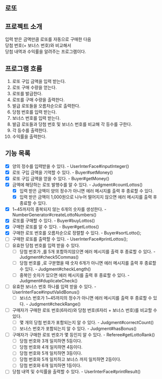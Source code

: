 ## 로또

## 프로젝트 소개
입력 받은 금액만큼 로또를 자동으로 구매한 다음  
당첨 번호(+ 보너스 번호)와 비교해서  
당첨 내역과 수익률을 알려주는 프로그램이다.

## 프로그램 흐름
1. 로또 구입 금액을 입력 받는다.
2. 로또 구매 수량을 얻는다.
3. 로또를 발급한다.
4. 로또를 구매 수량을 출력한다.
5. 발급 로또들을 오름차순으로 출력한다.
6. 당첨 번호를 입력 받는다.
7. 보너스 번호를 입력 받는다.
8. 발급 로또들과 당첨 번호 및 보너스 번호를 비교해 각 등수를 구한다.
9. 각 등수를 출력한다.
10. 수익률을 출력한다.

## 기능 목록
- [x] 양의 정수를 입력받을 수 있다. - UserInterFace#inputInteger()
- [x] 로또 구입 금액을 기억할 수 있다. - Buyer#setMoney()
- [x] 로또 구입 금액을 얻을 수 있다. - Buyer#getMoney()
- [x] 금액에 해당하는 로또 발행수를 알 수 있다. - Judgment#countLottos()
   - [x] 입력 받은 금액이 양의 정수가 아니면 에러 메시지를 출력 후 종료할 수 있다.
   - [x] 입력 받은 금액이 1,000원으로 나누어 떨어지지 않으면 에러 메시지를 출력 후 종료할 수 있다.
- [x] 1~45까지의 중복되지 않는 6개의 숫자를 생성한다. - NumberGenerator#createLottoNumbers()
- [x] 로또를 구매할 수 있다. - Buyer#buyLottos()
- [x] 구매한 로또를 알 수 있다. - Buyer#getLottos()
- [x] 구매한 로또 번호를 오름차순으로 정렬할 수 있다. - Buyer#sortLotto();
- [ ] 구매한 로또를 출력할 수 있다. - UserInterFace#printLottos();
- [ ] 유효한 당첨 번호를 입력 받을 수 있다.
   - [ ] 당첨 번호가 ,를 5개 포함하지않으면 에러 메시지를 출력 후 종료할 수 있다. - Judgment#check5Commas()
   - [ ] 당첨 번호를 ,로 구분했을 때 숫자 6개가 아니면 에러 메시지를 출력 후 종료할 수 있다. - Judgment#checkLength()
   - [ ] 중복인 숫자가 있으면 에러 메시지를 출력 후 종료할 수 있다. - Judgment#duplicateCheck()
- [ ] 유효한 보너스 번호 하나를 입력 받을 수 있다. - UserInterFace#inputValidBonus()
   - [ ] 보너스 번호가 1~45까지의 정수가 아니면 에러 메시지를 출력 후 종료할 수 있다. - Judgment#checkRange()
- [ ] 구매자가 구매한 로또 번호(6자리)와 당첨 번호(6자리 + 보너스 번호)를 비교할 수 있다.
  - [ ] 몇 개의 당첨 번호가 포함되는지 알 수 있다. - Judgment#correctCount()
  - [ ] 보너스 번호가 포함되는지 알 수 있다. - Judgment#hasBonus()
- [ ] 구매자가 구매한 로또 번호가 몇 등인지 알 수 있다. - Referee#getLottoRank()
   - [ ] 당첨 번호와 3개 일치하면 5등이다.
   - [ ] 당첨 번호와 4개 일치하면 4등이다.
   - [ ] 당첨 번호와 5개 일치하면 3등이다.
   - [ ] 당첨 번호와 5개 일치하고 보너스 까지 일치하면 2등이다.
   - [ ] 당첨 번호와 6개 일치하면 1등이다.
- [ ] 당첨 내역 및 수익률을 출력할 수 있다. - UserInterFace#printResult()